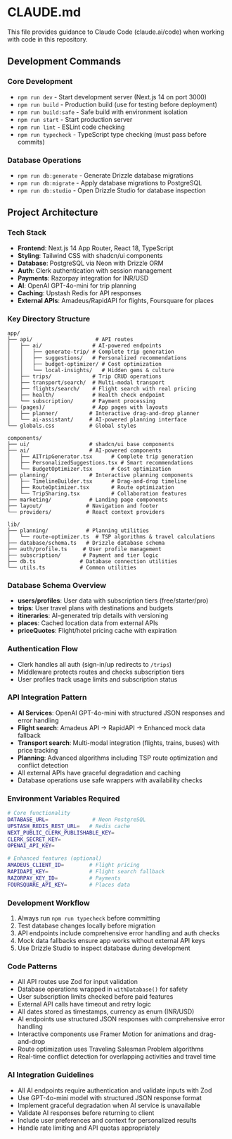 # CLAUDE.md

This file provides guidance to Claude Code (claude.ai/code) when working with code in this repository.

## Development Commands

### Core Development
- `npm run dev` - Start development server (Next.js 14 on port 3000)
- `npm run build` - Production build (use for testing before deployment)
- `npm run build:safe` - Safe build with environment isolation
- `npm run start` - Start production server
- `npm run lint` - ESLint code checking
- `npm run typecheck` - TypeScript type checking (must pass before commits)

### Database Operations
- `npm run db:generate` - Generate Drizzle database migrations
- `npm run db:migrate` - Apply database migrations to PostgreSQL
- `npm run db:studio` - Open Drizzle Studio for database inspection

## Project Architecture

### Tech Stack
- **Frontend**: Next.js 14 App Router, React 18, TypeScript
- **Styling**: Tailwind CSS with shadcn/ui components
- **Database**: PostgreSQL via Neon with Drizzle ORM
- **Auth**: Clerk authentication with session management
- **Payments**: Razorpay integration for INR/USD
- **AI**: OpenAI GPT-4o-mini for trip planning
- **Caching**: Upstash Redis for API responses
- **External APIs**: Amadeus/RapidAPI for flights, Foursquare for places

### Key Directory Structure
```
app/
├── api/                    # API routes
│   ├── ai/                # AI-powered endpoints
│   │   ├── generate-trip/ # Complete trip generation
│   │   ├── suggestions/   # Personalized recommendations
│   │   ├── budget-optimizer/ # Cost optimization
│   │   └── local-insights/   # Hidden gems & culture
│   ├── trips/             # Trip CRUD operations
│   ├── transport/search/  # Multi-modal transport
│   ├── flights/search/    # Flight search with real pricing
│   ├── health/            # Health check endpoint
│   └── subscription/      # Payment processing
├── (pages)/               # App pages with layouts
│   ├── planner/          # Interactive drag-and-drop planner
│   └── ai-assistant/     # AI-powered planning interface
└── globals.css           # Global styles

components/
├── ui/                   # shadcn/ui base components
├── ai/                   # AI-powered components
│   ├── AITripGenerator.tsx      # Complete trip generation
│   ├── PersonalizedSuggestions.tsx # Smart recommendations
│   └── BudgetOptimizer.tsx      # Cost optimization
├── planning/             # Interactive planning components
│   ├── TimelineBuilder.tsx      # Drag-and-drop timeline
│   ├── RouteOptimizer.tsx       # Route optimization
│   └── TripSharing.tsx          # Collaboration features
├── marketing/            # Landing page components
├── layout/              # Navigation and footer
└── providers/           # React context providers

lib/
├── planning/            # Planning utilities
│   └── route-optimizer.ts  # TSP algorithms & travel calculations
├── database/schema.ts   # Drizzle database schema
├── auth/profile.ts     # User profile management
├── subscription/       # Payment and tier logic
├── db.ts              # Database connection utilities
└── utils.ts           # Common utilities
```

### Database Schema Overview
- **users/profiles**: User data with subscription tiers (free/starter/pro)
- **trips**: User travel plans with destinations and budgets
- **itineraries**: AI-generated trip details with versioning
- **places**: Cached location data from external APIs
- **priceQuotes**: Flight/hotel pricing cache with expiration

### Authentication Flow
- Clerk handles all auth (sign-in/up redirects to `/trips`)
- Middleware protects routes and checks subscription tiers
- User profiles track usage limits and subscription status

### API Integration Pattern
- **AI Services**: OpenAI GPT-4o-mini with structured JSON responses and error handling
- **Flight search**: Amadeus API → RapidAPI → Enhanced mock data fallback
- **Transport search**: Multi-modal integration (flights, trains, buses) with price tracking
- **Planning**: Advanced algorithms including TSP route optimization and conflict detection
- All external APIs have graceful degradation and caching
- Database operations use safe wrappers with availability checks

### Environment Variables Required
```bash
# Core functionality
DATABASE_URL=              # Neon PostgreSQL
UPSTASH_REDIS_REST_URL=   # Redis cache
NEXT_PUBLIC_CLERK_PUBLISHABLE_KEY=
CLERK_SECRET_KEY=
OPENAI_API_KEY=

# Enhanced features (optional)
AMADEUS_CLIENT_ID=        # Flight pricing
RAPIDAPI_KEY=             # Flight search fallback
RAZORPAY_KEY_ID=          # Payments
FOURSQUARE_API_KEY=       # Places data
```

### Development Workflow
1. Always run `npm run typecheck` before committing
2. Test database changes locally before migration
3. API endpoints include comprehensive error handling and auth checks
4. Mock data fallbacks ensure app works without external API keys
5. Use Drizzle Studio to inspect database during development

### Code Patterns
- All API routes use Zod for input validation
- Database operations wrapped in `withDatabase()` for safety
- User subscription limits checked before paid features
- External API calls have timeout and retry logic
- All dates stored as timestamps, currency as enum (INR/USD)
- AI endpoints use structured JSON responses with comprehensive error handling
- Interactive components use Framer Motion for animations and drag-and-drop
- Route optimization uses Traveling Salesman Problem algorithms
- Real-time conflict detection for overlapping activities and travel time

### AI Integration Guidelines
- All AI endpoints require authentication and validate inputs with Zod
- Use GPT-4o-mini model with structured JSON response format
- Implement graceful degradation when AI service is unavailable
- Validate AI responses before returning to client
- Include user preferences and context for personalized results
- Handle rate limiting and API quotas appropriately